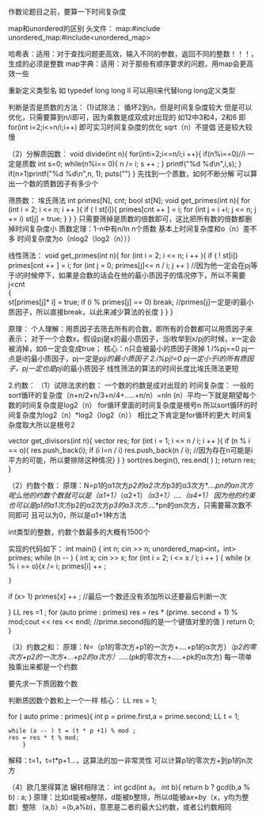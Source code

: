 作数论题目之前，要算一下时间复杂度

map和unordered的区别
头文件：
map:#include<map>
unordered_map:#include<unordered_map>


哈希表：适用：对于查找问题更高效，输入不同的参数，返回不同的整数！！！，生成的必须是整数
map字典：适用：对于那些有顺序要求的问题，用map会更高效一些


重新定义类型名
如
typedef long long ll
可以用ll来代替long long定义类型



判断是否是质数的方法：
(1)试除法：
循坏2到n，但是时间复杂度较大
但是可以优化，只需要算到n/i即可，因为乘数是成双成对出现的
如12中3和4，2和6
即for(int i=2;i<=n/i;i++)
即可实习时间复杂度的优化
sqrt（n）不提倡
还是较大较慢

（2）分解质因数：
void divide(int n){
for(inti=2;i<=n/i;i ++){
	if(n%i==0)//i 一定是质数
	int s=0;
	while(n%i== 0){
	n /= i;
	s ++ ;
	}
	printf("%d %d\n",i,s);
}
if(n>1)printf("%d %d\n",n, 1);
puts("")
}
先找到一个质数，如何不断分解
可以算出一个数的质数因子有多少个

筛质数：
埃氏筛法
int primes[N], cnt;
bool st[N];
void get_primes(int n){
for (int i = 2; i <= n; i ++ ){
if ( ! st[i]){
primes[cnt ++ ] = i;
for (int j = i +i; j <= n; j += i) st[j] = true;
}
}
}
只需要筛掉是质数的倍数即可，这比把所有数的倍数都删掉时间复杂度小
质数定理：1-n中有n/ln n个质数
基本上时间复杂度和o（n）差不多
时间复杂度为o（nlog2（log2（n）））


线性筛法：
void get_primes(int n){
for (int i = 2; i <= n; i ++ ){
if ( ! st[i]) 	primes[cnt ++ ] = i;
for (int j = 0; primes[j]<= n / i; j ++ )		//因为他一定会在pj等于i的时候停下，如果是合数的话会在他的最小质因子的情况停下，所以不需要j<cnt		
{				
st[primes[j]* i] = true;
if (i % primes[j] == 0) break; 		//primes[j]一定是i的最小质因子，所以直接break，以此来减少算法的长度
}
}
}

原理：
个人理解：用质因子去筛去所有的合数，即所有的合数都可以用质因子来表示；
对于一个合数x，假设pj是x的最小质因子，当i枚举到x/pj的时候，x一定会被消掉，如6一定会变成true；
核心：n只会被最小的质因子筛掉
1.i%pj==0
pj一点是i的最小质因子，pj一定是pj*i的最小质因子
2.i%pj!=0
pj一定小于i的所有质因子，pj一定也是pj*i的最小质因子
线性筛法的算法的时间长度比埃氏筛法更短


2.约数：
（1）试除法求约数：
一个数的约数是成对出现的
时间复杂度：
一般的sort循环的复杂度（n+n/2+n/3+n/4+.....+n/n）=nln (n）平均一下就是期望每个数的时间复杂度是log2（n）
for循环里面的时间复杂度是根号n
所以sort循环的时间复杂度为log2（n）*log2（log2（n））
相比之下肯定是for循环的更大
时间复杂度取大所以是根号2


vector<int> get_divisors(int n){
vector<int> res;
for (int i = 1; i <= n / i; i ++ ){
	if (n % i == o){
		res.push_back(i);
		if (i l=n / i) res.push_back(n / i);  //因为存在n可能是i平方的可能，所以要排除这种情况}
}
}
sort(res.begin(), res.end( ) );
return res;
}

（2）约数个数：
原理：N=p1的α1次方*p2的α2次方*p3的α3次方*....*pn的αn次方
呢么他的约数个数就可以是（α1+1）*（α2+1）*（α3+1）*....*（α4+1）
因为他的约束也可以是p1的α1次方*p2的α2次方*p3的α3次方*....*pn的αn次方，只需要幂次数不同即可
且可以为0，所以是α1+1种方法


int类型的整数，约数个数最多的大概有1500个

实现的代码如下：
int main()
{
int n;
cin >> n;
unordered_map<int，int> primes;
while (n -- )
{
int x;
cin >> x;
for (int i = 2; i <= x / i; i ++ )
{
while (x % i == o){x /= i;
primes[i] ++ ;

	}
if (x> 1) primes[x] ++ ;		//最后一个数还没有添加所以还要最后判断一次

}
LL res =1 ;
for (auto prime : primes) res = res * (prime. second + 1) % mod;cout << res << endl;		//prime.second指的是一个键值对里的值
}
return 0;
}



（3）约数之和：
原理：N=（p1的零次方+p1的一次方+....+p1的α次方）*（p2的零次方+p2的一次方+...+p2的α次方）*.....(pk的零次方+.....+pk的α次方)
每一项单独乘出来都是一个约数

要先求一下质因数个数

判断质因数个数和上一个一样
核心：
LL res = 1;

for ( auto prime : primes){
	int p = prime.first,a = prime.second;
	LL t = 1;
	
	while (a -- ) t = (t * p +1) % mod ;
	res = res * t % mod;
		}


解释：t=1，t=t*p+1...，这算法的加一非常灵性
可以计算p1的零次方+到p1的n次方

（4）欧几里得算法
辗转相除法：
int gcd(int a， int b){
return b ? gcd(b,a % b) : a;
}
原理：比如d能被a整除，d能被b整除，所以d能被a*x+b*y（x，y均为整数）整除
（a,b）=(b,a%b)，意思是二者的最大公约数，或者公约数相同
